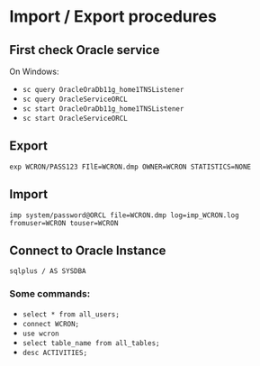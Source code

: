 # Import / Export procedures

## First check Oracle service

On Windows:

- `sc query OracleOraDb11g_home1TNSListener`
- `sc query OracleServiceORCL`
- `sc start OracleOraDb11g_home1TNSListener`
- `sc start OracleServiceORCL`

## Export

`exp WCRON/PASS123 FIlE=WCRON.dmp OWNER=WCRON STATISTICS=NONE`

## Import

`imp system/password@ORCL file=WCRON.dmp log=imp_WCRON.log fromuser=WCRON touser=WCRON`

## Connect to Oracle Instance

`sqlplus / AS SYSDBA`

### Some commands:

- `select * from all_users;`
- `connect WCRON;`
- `use wcron`
- `select table_name from all_tables;`
- `desc ACTIVITIES;`
